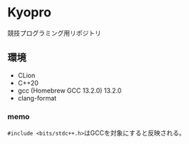 # Kyopro

競技プログラミング用リポジトリ

## 環境
- CLion
- C++20
- gcc (Homebrew GCC 13.2.0) 13.2.0
- clang-format

### memo

`#include <bits/stdc++.h>`はGCCを対象にすると反映される。
